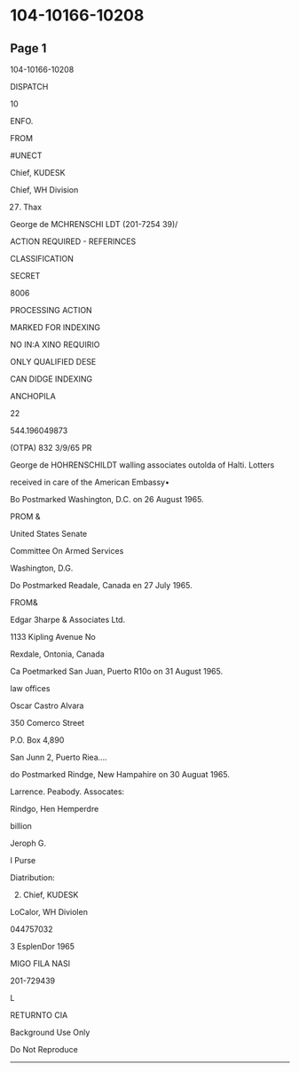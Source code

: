 # 104-10166-10208

## Page 1

104-10166-10208

DISPATCH

10

ENFO.

FROM

#UNECT

Chief, KUDESK

Chief, WH Division

27. Thax

George de MCHRENSCHI LDT (201-7254 39)/

ACTION REQUIRED - REFERINCES

CLASSIFICATION

SECRET

8006

PROCESSING ACTION

MARKED FOR INDEXING

NO IN:A XINO REQUIRIO

ONLY QUALIFIED DESE

CAN DIDGE INDEXING

ANCHOPILA

22

544.196049873

(OTPA) 832 3/9/65 PR

George de HOHRENSCHILDT walling associates outolda of Halti. Lotters

received in care of the American Embassy•

Bo Postmarked Washington, D.C. on 26 August 1965.

PROM &

United States Senate

Committee On Armed Services

Washington, D.G.

Do Postmarked Readale, Canada en 27 July 1965.

FROM&

Edgar 3harpe & Associates Ltd.

1133 Kipling Avenue No

Rexdale, Ontonia, Canada

Ca Poetmarked San Juan, Puerto R10o on 31 August 1965.

law offices

Oscar Castro Alvara

350 Comerco Street

P.O. Box 4,890

San Junn 2, Puerto Riea....

do Postmarked Rindge, New Hampahire on 30 Auguat 1965.

Larrence. Peabody. Assocates:

Rindgo, Hen Hemperdre

billion

Jeroph G.

I Purse

Diatribution:

2. Chief, KUDESK

LoCalor, WH Diviolen

044757032

3 EsplenDor 1965

MIGO FILA NASI

201-729439

L

RETURNTO CIA

Background Use Only

Do Not Reproduce

---


